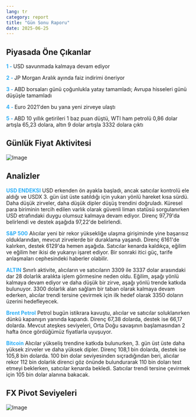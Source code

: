 ```yaml
---
lang: tr
category: report
title: "Gün Sonu Raporu"
date: 2025-06-25
---
```



<h2>Piyasada Öne Çıkanlar</h2>
<strong style="color: #2caef7;">1 - </strong> USD savunmada kalmaya devam ediyor


<strong style="color: #2caef7;">2 - </strong> JP Morgan Aralık ayında faiz indirimi öneriyor


<strong style="color: #2caef7;">3 - </strong> ABD borsaları günü çoğunlukla yatay tamamladı; Avrupa hisseleri günü düşüşle tamamladı

<strong style="color: #2caef7;">4 - </strong> Euro 2021'den bu yana yeni zirveye ulaştı

<strong style="color: #2caef7;">5 - </strong> ABD 10 yıllık getirileri 1 baz puan düştü, WTI ham petrolü 0,86 dolar artışla 65,23 dolara, altın 9 dolar artışla 3332 dolara çıktı



<h2>Günlük Fiyat Aktivitesi</h2>
<img src="https://markleighedu.github.io/img/Jun-2025/25-Jun-2025/price.jpg" alt="Image"/>

<h2>Analizler</h2>
<strong style="color: #2caef7;">USD ENDEKSI</strong> USD erkenden ön ayakla başladı, ancak satıcılar kontrolü ele aldığı ve USDX 3. gün üst üste satıldığı için yukarı yönlü hareket kısa sürdü. Daha düşük zirveler, daha düşük dipler düşüş trendini doğruladı. Küresel para biriminin tercih edilen varlık olarak güvenli liman statüsü sorgulanırken USD etrafındaki duygu olumsuz kalmaya devam ediyor. Direnç 97,79'da belirlendi ve destek aşağıda 97,22'de belirlendi.

<strong style="color: #2caef7;">S&P 500</strong> Alıcılar yeni bir rekor yüksekliğe ulaşma girişiminde yine başarısız olduklarından, mevcut zirvelerde bir duraklama yaşandı. Direnç 6161'de kalırken, destek 6129'da hemen aşağıda. Satıcılar kenarda kaldıkça, eğilim ve eğilim her ikisi de yukarıyı işaret ediyor. Bir sonraki itici güç, tarife anlaşmaları cephesindeki haberler olabilir.

<strong style="color: #2caef7;">ALTIN</strong> Sınırlı aktivite, alıcıların ve satıcıların 3309 ile 3337 dolar arasındaki dar 28 dolarlık aralıkta işlem görmesine neden oldu. Eğilim, aşağı yönlü kalmaya devam ediyor ve daha düşük bir zirve, aşağı yönlü trende katkıda bulunuyor. 3300 dolarlık alan sağlam bir taban olarak kalmaya devam ederken, alıcılar trendi tersine çevirmek için ilk hedef olarak 3350 doların üzerini hedefleyecek.

<strong style="color: #2caef7;">Brent Petrol</strong> Petrol bugün istikrara kavuştu, alıcılar ve satıcılar soluklanırken dünkü kapanışın yanında kapandı. Direnç 67,38 dolarda, destek ise 66,17 dolarda. Mevcut ateşkes seviyeleri, Orta Doğu savaşının başlamasından 2 hafta önce gördüğümüz fiyatlarla uyuşuyor.

<strong style="color: #2caef7;">Bitcoin</strong> Alıcılar yükseliş trendine katkıda bulunurken, 3. gün üst üste daha yüksek zirveler ve daha yüksek dipler. Direnç 108,1 bin dolarda, destek ise 105,8 bin dolarda. 100 bin dolar seviyesinden sıçradığından beri, alıcılar rekor 112 bin dolarlık direnci göz önünde bulundurarak 110 bin doları test etmeyi beklerken, satıcılar kenarda bekledi. Satıcılar trendi tersine çevirmek için 105 bin dolar alanına bakacak.



<h2>FX Pivot Seviyeleri</h2>
<img src="https://markleighedu.github.io/img/Jun-2025/25-Jun-2025/pivot.jpg" alt="Image"/>